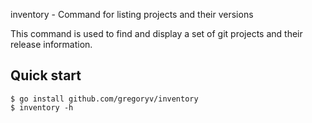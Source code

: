 inventory - Command for listing projects and their versions

This command is used to find and display a set of git projects and
their release information.

## Quick start

```shell
$ go install github.com/gregoryv/inventory
$ inventory -h 
```
